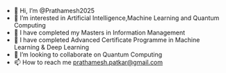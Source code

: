 - 👋 Hi, I’m @Prathamesh2025
- 👀 I’m interested in Artificial Intelligence,Machine Learning and Quantum Computing
- 🌱 I have completed my  Masters in Information Management
- 🌱 I have completed Advanced Certificate Programme in Machine Learning & Deep Learning
- 💞️ I’m looking to collaborate on Quantum Computing
- 📫 How to reach me prathamesh.patkar@gmail.com

<!---
Prathamesh2025/Prathamesh2025 is a ✨ special ✨ repository because its `README.md` (this file) appears on your GitHub profile.
You can click the Preview link to take a look at your changes.
--->
